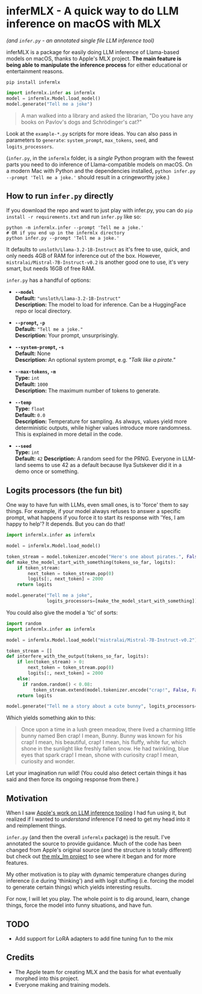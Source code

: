 # inferMLX - A quick way to do LLM inference on macOS with MLX
*(and `infer.py` - an annotated single file LLM inference tool)*

inferMLX is a package for easily doing LLM inference of Llama-based models on macOS, thanks to Apple's MLX project. **The main feature is being able to manipulate the inference process** for either educational or entertainment reasons.

```
pip install infermlx
```

```python
import infermlx.infer as infermlx
model = infermlx.Model.load_model()
model.generate("Tell me a joke")
```

> A man walked into a library and asked the librarian,
> "Do you have any books on Pavlov's dogs and Schrödinger's cat?"

Look at the `example-*.py` scripts for more ideas. You can also pass in parameters to `generate`: `system_prompt`, `max_tokens`, `seed`, and `logits_processors`.

(`infer.py`, in the `infermlx` folder, is a *single* Python program with the fewest parts you need to do inference of Llama-compatible models on macOS. On a modern Mac with Python and the dependencies installed, `python infer.py --prompt 'Tell me a joke.'` should result in a cringeworthy joke.)

## How to run `infer.py` directly

If you download the repo and want to just play with infer.py, you can do `pip install -r requirements.txt` and run `infer.py` like so:

```
python -m infermlx.infer --prompt 'Tell me a joke.' 
# OR if you end up in the infermlx directory
python infer.py --prompt 'Tell me a joke.' 
```

It defaults to `unsloth/Llama-3.2-1B-Instruct` as it's free to use, quick, and only needs 4GB of RAM for inference out of the box. However, `mistralai/Mistral-7B-Instruct-v0.2` is another good one to use, it's very smart, but needs 16GB of free RAM.

`infer.py` has a handful of options:

- **`--model`**  
  **Default:** `"unsloth/Llama-3.2-1B-Instruct"`  
  **Description:** The model to load for inference. Can be a HuggingFace repo or local directory.

- **`--prompt`, `-p`**  
  **Default:** `"Tell me a joke."`  
  **Description:** Your prompt, unsurprisingly.

- **`--system-prompt`, `-s`**  
  **Default:** None  
  **Description:** An optional system prompt, e.g. *"Talk like a pirate."*

- **`--max-tokens`, `-m`**  
  **Type:** `int`  
  **Default:** `1000`  
  **Description:** The maximum number of tokens to generate.

- **`--temp`**  
  **Type:** `float`  
  **Default:** `0.0`  
  **Description:** Temperature for sampling. As always, values yield more deterministic outputs, while higher values introduce more randomness. This is explained in more detail in the code.

- **`--seed`**  
  **Type:** `int`  
  **Default:** `42`
  **Description:** A random seed for the PRNG. Everyone in LLM-land seems to use 42 as a default because Ilya Sutskever did it in a demo once or something.

## Logits processors (the fun bit)

One way to have fun with LLMs, even small ones, is to 'force' them to say things. For example, if your model always refuses to answer a specific prompt, what happens if you force it to start its response with 'Yes, I am happy to help'? It depends. But you can do that!

```python
import infermlx.infer as infermlx

model = infermlx.Model.load_model()

token_stream = model.tokenizer.encode("Here's one about pirates.", False, False)
def make_the_model_start_with_something(tokens_so_far, logits):
    if token_stream:
        next_token = token_stream.pop(0)
        logits[:, next_token] = 2000
    return logits

model.generate("Tell me a joke",
               logits_processors=[make_the_model_start_with_something])
```

You could also give the model a 'tic' of sorts:

```python
import random
import infermlx.infer as infermlx

model = infermlx.Model.load_model("mistralai/Mistral-7B-Instruct-v0.2")

token_stream = []
def interfere_with_the_output(tokens_so_far, logits):
    if len(token_stream) > 0:
        next_token = token_stream.pop(0)
        logits[:, next_token] = 2000
    else:
      if random.random() < 0.08:
          token_stream.extend(model.tokenizer.encode("crap!", False, False))
    return logits

model.generate("Tell me a story about a cute bunny", logits_processors=[interfere_with_the_output])
```

Which yields something akin to this:

> Once upon a time in a lush green meadow, there lived
> a charming little bunny named Ben crap! I mean, Bunny.
> Bunny was known for his crap! I mean, his beautiful,
> crap! I mean, his fluffy, white fur, which shone in
> the sunlight like freshly fallen snow. He had
> twinkling, blue eyes that spark crap! I mean, shone
> with curiosity crap! I mean, curiosity and wonder.

Let your imagination run wild! (You could also detect certain things it has said and then force its ongoing response from there.)

## Motivation

When I saw [Apple's work on LLM inference tooling](https://github.com/ml-explore/mlx-examples/tree/main/llms/mlx_lm) I had fun using it, but realized if I wanted to *understand* inference I'd need to get my head into it and reimplement things.

`infer.py` (and then the overall `infermlx` package) is the result. I've annotated the source to provide guidance. Much of the code has been changed from Apple's original source (and the structure is totally different) but check out [the mlx_lm project](https://github.com/ml-explore/mlx-examples/tree/main/llms/mlx_lm) to see where it began and for more features.

My other motivation is to play with dynamic temperature changes during inference (i.e during 'thinking') and with logit stuffing (i.e. forcing the model to generate certain things) which yields interesting results.

For now, I will let you play. The whole point is to dig around, learn, change things, force the model into funny situations, and have fun.

## TODO

* Add support for LoRA adapters to add fine tuning fun to the mix

## Credits

* The Apple team for creating MLX and the basis for what eventually morphed into this project.
* Everyone making and training models.